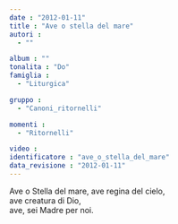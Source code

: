 ```yaml
---
date : "2012-01-11"
title : "Ave o stella del mare"
autori : 
  - ""

album : ""
tonalita : "Do"
famiglia : 
  - "Liturgica"

gruppo : 
  - "Canoni_ritornelli"

momenti : 
  - "Ritornelli"

video : 
identificatore : "ave_o_stella_del_mare"
data_revisione : "2012-01-11"
---
```

  
  
Ave o Stella del mare, ave regina del cielo,  
ave  creatura di Dio,    
ave,  sei Madre per noi.   
  
  

